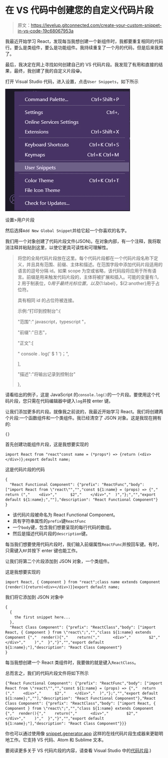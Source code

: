 # 在 VS 代码中创建您的自定义代码片段

> 原文：<https://levelup.gitconnected.com/create-your-custom-snippet-in-vs-code-19c68067953a>

我最近开始学习 React，发现每当我想创建一个新组件时，我都要重复相同的代码行。要么是类组件，要么是功能组件。我持续重复了一个月的代码，但是后来我累了。

最后，我决定在网上寻找如何创建自己的 VS 代码片段。我发现了有用和直接的结果，最终，我创建了我的自定义片段😁。

打开 Visual Studio 代码，进入设置，点击`User Snippets`，如下所示

![](img/11b12e890776f7a5d681cffa34a0e702.png)

设置>用户片段

然后选择`Add New Global Snippet`并给它起一个你喜欢的名字。

我们用一个对象创建了代码片段文件(JSON)。在对象内部，有一个注释，我将取消注释并粘贴到这里，以使它更具可读性和可理解性。

> 将您的全局代码片段放在这里。每个代码片段都在一个代码片段名称下定义，并且具有范围、前缀、主体和描述。在范围字段中添加代码片段适用的语言的逗号分隔 id。如果 scope 为空或省略，该代码段将应用于所有语言。前缀是用来触发代码片段的，主体将被扩展和插入。可能的变量有:$1，$2 用于制表位，$0 用于最终光标位置，以及${1:label}，${2:another}用于占位符。
> 
> 具有相同 id 的占位符被连接。
> 
> 示例:“打印到控制台”:{
> 
> "范围":" javascript，typescript "，
> 
> "前缀":"日志"，
> 
> "正文":[
> 
> " console . log(' $ 1 ')；",
> 
> ],
> 
> "描述":"将输出记录到控制台"
> 
> },

请看给出的例子，这是 JavaScript 的`console.log()`的一个片段。要使用这个代码片段，您只需在代码编辑器中键入`log`并按 enter 键。

让我们添加更多的片段。就像我之前说的，我最近开始学习 React。我们将创建两个片段:一个函数组件和一个类组件。我已经清空了 JSON 对象。这是我现在拥有的:

```
{}
```

首先创建功能组件片段，这是我想要实现的

```
import React from "react"const name = (*props*) => {return (<div></div>)};export default name;
```

这是代码片段的代码

```
{
  "React Functional Component": {"prefix": "ReactFunc","body": ["import React from \"react\"","","const ${1:name} = (props) => {","  return (","    <div>","      $2","    </div>","  )","};","","export default ${1:name};",""],"description": "React Functional Component"}
}
```

*   该代码片段被命名为 React Functional Component。
*   具有字符串属性的`prefix`键`ReactFunc`
*   一个`body`键，包含我们想要呈现的每行代码的数组。
*   然后是描述代码片段的`description`键。

每当我们想要使用代码片段时，我们输入前缀属性`ReactFunc`并按回车键。有时，只需键入`RF`并按下 enter 键也能工作。

让我们将第二个片段添加到 JSON 对象，一个类组件。

这是我想要实现的

```
import React, { Component } from "react";class name extends Component {render(){return(<div></div>)}}export default name;
```

我们将它添加到 JSON 对象中

```
{
  {
    the first snippet here...
  },
  "React Class Component": {"prefix": "ReactClass","body": ["import React, { Component } from \"react\";","","class ${1:name} extends Component {","  render(){","    return(","      <div>","        $2","      </div>","    )","  }","}","","export default ${1:name};"],"description": "React Class Component"}
}
```

每当我想创建一个 React 类组件时，我要做的就是键入`ReactClass`。

总而言之，我们的代码片段文件将如下所示

```
{"React Functional Component": {"prefix": "ReactFunc","body": ["import React from \"react\"","","const ${1:name} = (props) => {","  return (","    <div>","      $2","    </div>","  )","};","","export default ${1:name};",""],"description": "React Functional Component"},"React Class Component": {"prefix": "ReactClass","body": ["import React, { Component } from \"react\";","","class ${1:name} extends Component {","  render(){","    return(","      <div>","        $2","      </div>","    )","  }","}","","export default ${1:name};"],"description": "React Class Component"}}}
```

你也可以通过使用像 [snippet.generator.app](https://snippet-generator.app/) 这样的在线代码片段生成器来更聪明地工作。它支持 VS 代码、Atom 和 Sublime 文本。

要阅读更多关于 VS 代码片段的内容，请查看 Visual Studio 中的[代码片段](https://code.visualstudio.com/docs/editor/userdefinedsnippets#:~:text=Code%20snippets%20are%20templates%20that,Snippet%20in%20the%20Command%20Palette).)